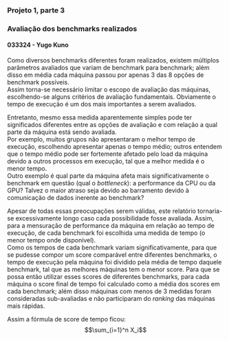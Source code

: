 ### Projeto 1, parte 3
### Avaliação dos benchmarks realizados
#### 033324 - Yugo Kuno

Como diversos benchmarks diferentes foram realizados, existem múltiplos parâmetros avaliados que variam de benchmark para benchmark; além disso em média cada máquina passou por apenas 3 das 8 opções de benchmark possíveis.  
Assim torna-se necessário limitar o escopo de avaliação das máquinas, escolhendo-se alguns critérios de avaliação fundamentais. Obviamente o tempo de execução é um dos mais importantes a serem avaliados.  

Entretanto, mesmo essa medida aparentemente simples pode ter significados diferentes entre as opções de avaliação e com relação a qual parte da máquina está sendo avaliada.  
Por exemplo, muitos grupos não apresentaram o melhor tempo de execução, escolhendo apresentar apenas o tempo médio; outros entendem que o tempo médio pode ser fortemente afetado pelo load da máquina devido a outros processos em execução, tal que a melhor medida é o menor tempo.  
Outro exemplo é qual parte da máquina afeta mais significativamente o benchmark em questão (qual o _bottleneck_): a performance da CPU ou da GPU? Talvez o maior atraso seja devido ao barramento devido à comunicação de dados inerente ao benchmark?  

Apesar de todas essas preocupações serem válidas, este relatório tornaria-se excessivamente longo caso cada possibilidade fosse avaliada. Assim, para a mensuração de performance da máquina em relação ao tempo de execução, de cada benchmark foi escolhida uma medida de tempo (o menor tempo onde disponível).  
Como os tempos de cada benchmark variam significativamente, para que se pudesse compor um score comparável entre diferentes benchmarks, o tempo de execução pela máquina foi dividido pela média de tempo daquele benchmark, tal que as melhores máquinas tem o menor score. Para que se possa então utilizar esses scores de diferentes benchmarks, para cada máquina o score final de tempo foi calculado como a média dos scores em cada benchmark; além disso máquinas com menos de 3 medidas foram consideradas sub-avaliadas e não participaram do _ranking_ das máquinas mais rápidas.

Assim a fórmula de score de tempo ficou:  
$$\sum_{i=1}^n X_i$$  
